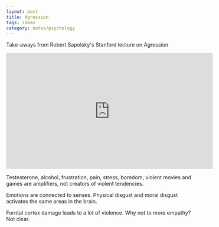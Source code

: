 ```yaml
---
layout: post
title: Agression
tags: ideas
category: notes/psychology 
--- 
```


Take-aways from  Robert Sapolsky's Stanford lecture on Agression 

<iframe width="560" height="315" src="https://www.youtube.com/embed/wLE71i4JJiM" frameborder="0" allow="accelerometer; autoplay; encrypted-media; gyroscope; picture-in-picture" allowfullscreen></iframe>

Testesterone, alcohol, frustration, pain, stress, boredom, violent movies and games are amplifiers, not creators of violent tendencies.

Emotions are connected to senses. Physical disgust and moral disgust activates the same areas in the brain. 

Forntal cortex damage leads to a lot of violence. Why not to more empathy? Not clear. 

